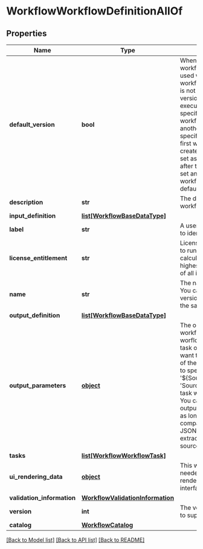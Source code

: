 # WorkflowWorkflowDefinitionAllOf

## Properties
Name | Type | Description | Notes
------------ | ------------- | ------------- | -------------
**default_version** | **bool** | When true this will be the workflow version that is used when a specific workflow definition version is not specified. The default version is used when user executes a workflow without specifying a version or when workflow is included in another workflow without a specific version. The very first workflow definition created with a name will be set as the default version, after that user can explicitly set any version of the workflow definition as the default version.   | [optional] 
**description** | **str** | The description for this workflow.   | [optional] 
**input_definition** | [**list[WorkflowBaseDataType]**](WorkflowBaseDataType.md) |  | [optional] 
**label** | **str** | A user friendly short name to identify the workflow.   | [optional] 
**license_entitlement** | **str** | License entitlement required to run this workflow. It is calculated based on the highest license requirement of all its tasks.   | [optional] [readonly] [default to 'Base']
**name** | **str** | The name for this workflow. You can have multiple version of the workflow with the same name.   | [optional] 
**output_definition** | [**list[WorkflowBaseDataType]**](WorkflowBaseDataType.md) |  | [optional] 
**output_parameters** | [**object**](.md) | The output mappings for the workflow. The outputs for worflows will generally be task output variables that we want to export out at the end of the workflow. The format to specify the mapping is &#39;${Source.output.JsonPath}&#39;. &#39;Source&#39; is the name of the task within the workflow. You can map any task output to a workflow output as long as the types are compatible. Following this is JSON path expression to extract JSON fragment from source&#39;s output.   | [optional] 
**tasks** | [**list[WorkflowWorkflowTask]**](WorkflowWorkflowTask.md) |  | [optional] 
**ui_rendering_data** | [**object**](.md) | This will hold the data needed for workflow to be rendered in the user interface.   | [optional] 
**validation_information** | [**WorkflowValidationInformation**](WorkflowValidationInformation.md) |  | [optional] 
**version** | **int** | The version of the workflow to support multiple versions.    | [optional] 
**catalog** | [**WorkflowCatalog**](.md) |  | [optional] 

[[Back to Model list]](../README.md#documentation-for-models) [[Back to API list]](../README.md#documentation-for-api-endpoints) [[Back to README]](../README.md)


